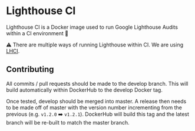 # Lighthouse CI

Lighthouse CI is a Docker image used to run Google Lighthouse Audits within a CI environment :rocket:

:warning: There are multiple ways of running Lighthouse within CI. We are using [LHCI](https://github.com/GoogleChrome/lighthouse-ci).

## Contributing

All commits / pull requests should be made to the develop branch. This will build automatically within DockerHub to the develop Docker tag.

Once tested, develop should be merged into master. A release then needs to be made off of master with the version number incrementing from the previous (e.g. `v1.2.0` :arrow_right: `v1.2.1`). DockerHub will build this tag and the latest branch will be re-built to match the master branch.
